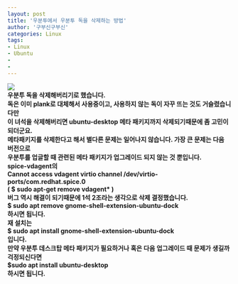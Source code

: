 ```yaml
---
layout: post
title: '우분투에서 우분투 독을 삭제하는 방법'
author: '구부신구부신'
categories: Linux
tags:
- Linux
- Ubuntu
-
- 
---
```



<script> location.href='https://cafe.naver.com/develoid/863521' ; </script>

<div><div><img src="https://dthumb-phinf.pstatic.net/?src=%22https%3A%2F%2Fcafeptthumb-phinf.pstatic.net%2FMjAxOTA0MTJfMjIw%2FMDAxNTU1MDc1ODI1NzE4.VyMRd4l8UxIf83Kzn1d6pzi7tfkSNkFmf5zcvOxPJ7sg.Dd0hLipQgJVjr20iOqhYTj_TjKJDTwOxNN5_O2asW9Mg.PNG.searphiel9%2F%25EB%2594%2594%25EB%25B2%25A8_%25EA%25B2%258C%25EC%258B%259C%25EA%25B8%2580.png%3Ftype%3Dw740%22&amp;type=cafe_wa740"></div><div><b></div><div><b></div><div>우분투 독을 삭제해버리기로 했습니다.&nbsp;</div><div><b></div><div>독은 이미 plank로 대체해서 사용중이고, 사용하지 않는 독이 자꾸 뜨는 것도 거슬렸습니다만&nbsp;</div><div><b></div><div>이 녀석을 삭제해버리면 ubuntu-desktop 메타 패키지까지 삭제되기때문에 좀 고민이 되더군요.&nbsp;</div><div><b></div><div>메타패키지를 삭제한다고 해서 별다른 문제는 일어나지 않습니다. 가장 큰 문제는 다음 버전으로&nbsp;</div><div><b></div><div>우분투를 업글할 때 관련된 메타 패키지가 업그레이드 되지 않는 것 뿐입니다.</div><div><b></div><div>spice-vdagent의</div><div>Cannot access vdagent virtio channel /dev/virtio-ports/com.redhat.spice.0</div><div>( $ sudo&nbsp;apt-get remove vdagent* )</div><div><span>버그 역시 해결이 되기때문에 1석 2조라는 생각으로 삭제 결정했습니다.&nbsp;</span></div><div><b></div><div>$ sudo apt remove gnome-shell-extension-ubuntu-dock</div><div><b></div><div>하시면 됩니다.&nbsp;</div><div>재 설치는&nbsp;</div><div><b></div><div>$&nbsp;sudo apt install gnome-shell-extension-ubuntu-dock</div><div><b></div><div>입니다.&nbsp;</div><div><b></div><div>만약 우분투 데스크탑 메타 패키지가 필요하거나 혹은 다음 업그레이드 때 문제가 생길까 걱정되신다면&nbsp;</div><div><b></div><div>$sudo apt install ubuntu-desktop</div><div><b></div><div>하시면 됩니다.&nbsp;</div><div><b></div></div>
